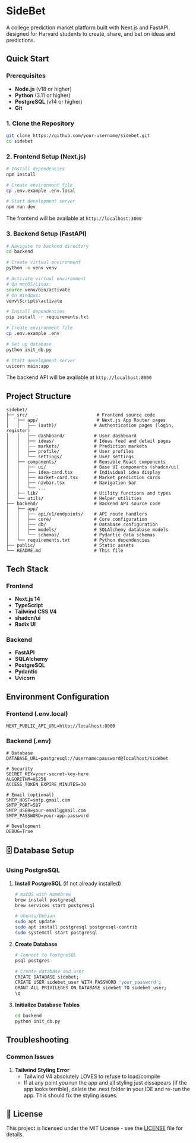 # SideBet

A college prediction market platform built with Next.js and FastAPI, designed for Harvard students to create, share, and bet on ideas and predictions.

## Quick Start

### Prerequisites

- **Node.js** (v18 or higher)
- **Python** (3.11 or higher)
- **PostgreSQL** (v14 or higher)
- **Git**

### 1. Clone the Repository

```bash
git clone https://github.com/your-username/sidebet.git
cd sidebet
```

### 2. Frontend Setup (Next.js)

```bash
# Install dependencies
npm install

# Create environment file
cp .env.example .env.local

# Start development server
npm run dev
```

The frontend will be available at `http://localhost:3000`

### 3. Backend Setup (FastAPI)

```bash
# Navigate to backend directory
cd backend

# Create virtual environment
python -m venv venv

# Activate virtual environment
# On macOS/Linux:
source venv/bin/activate
# On Windows:
venv\Scripts\activate

# Install dependencies
pip install -r requirements.txt

# Create environment file
cp .env.example .env

# Set up database
python init_db.py

# Start development server
uvicorn main:app
```

The backend API will be available at `http://localhost:8000`

## Project Structure

```
sidebet/
├── src/                          # Frontend source code
│   ├── app/                      # Next.js App Router pages
│   │   ├── (auth)/              # Authentication pages (login, register)
│   │   ├── dashboard/           # User dashboard
│   │   ├── ideas/               # Ideas feed and detail pages
│   │   ├── markets/             # Prediction markets
│   │   ├── profile/             # User profiles
│   │   └── settings/            # User settings
│   ├── components/              # Reusable React components
│   │   ├── ui/                  # Base UI components (shadcn/ui)
│   │   ├── idea-card.tsx        # Individual idea display
│   │   ├── market-card.tsx      # Market prediction cards
│   │   ├── navbar.tsx           # Navigation bar
│   │   └── ...
│   ├── lib/                     # Utility functions and types
│   └── utils/                   # Helper utilities
├── backend/                     # Backend API source code
│   ├── app/
│   │   ├── api/v1/endpoints/    # API route handlers
│   │   ├── core/                # Core configuration
│   │   ├── db/                  # Database configuration
│   │   ├── models/              # SQLAlchemy database models
│   │   └── schemas/             # Pydantic data schemas
│   └── requirements.txt         # Python dependencies
├── public/                      # Static assets
└── README.md                    # This file
```

## Tech Stack

### Frontend
- **Next.js 14** 
- **TypeScript** 
- **Tailwind CSS V4** 
- **shadcn/ui**
- **Radix UI** 

### Backend
- **FastAPI** 
- **SQLAlchemy** 
- **PostgreSQL** 
- **Pydantic** 
- **Uvicorn** 

## Environment Configuration

### Frontend (.env.local)
```env
NEXT_PUBLIC_API_URL=http://localhost:8000
```

### Backend (.env)
```env
# Database
DATABASE_URL=postgresql://username:password@localhost/sidebet

# Security
SECRET_KEY=your-secret-key-here
ALGORITHM=HS256
ACCESS_TOKEN_EXPIRE_MINUTES=30

# Email (optional)
SMTP_HOST=smtp.gmail.com
SMTP_PORT=587
SMTP_USER=your-email@gmail.com
SMTP_PASSWORD=your-app-password

# Development
DEBUG=True
```

## 🗄 Database Setup

### Using PostgreSQL

1. **Install PostgreSQL** (if not already installed)
   ```bash
   # macOS with Homebrew
   brew install postgresql
   brew services start postgresql
   
   # Ubuntu/Debian
   sudo apt update
   sudo apt install postgresql postgresql-contrib
   sudo systemctl start postgresql
   ```

2. **Create Database**
   ```bash
   # Connect to PostgreSQL
   psql postgres
   
   # Create database and user
   CREATE DATABASE sidebet;
   CREATE USER sidebet_user WITH PASSWORD 'your_password';
   GRANT ALL PRIVILEGES ON DATABASE sidebet TO sidebet_user;
   \q
   ```

3. **Initialize Database Tables**
   ```bash
   cd backend
   python init_db.py
   ```

## Troubleshooting

### Common Issues

1. **Tailwind Styling Error**
   - Tailwind V4 absolutely LOVES to refuse to load/compile
   - If at any point you run the app and all styling just dissapears (if the app looks terrible), delete the .next folder in your IDE and re-run the app. This should fix the styling issues.

## 📄 License

This project is licensed under the MIT License - see the [LICENSE](LICENSE) file for details.
